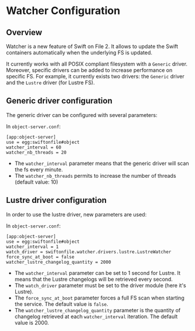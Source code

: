 # Watcher Configuration


## Overview

Watcher is a new feature of Swift on File 2.
It allows to update the Swift containers automatically when the underlying FS is updated.

It currently works with all POSIX compliant filesystem with a `Generic` driver.
Moreover, specific drivers can be added to increase performance on specific FS.
For example, it currently exists two drivers: the `Generic` driver and the `Lustre` driver (for Lustre FS).


## Generic driver configuration

The generic driver can be configured with several parameters:

In `object-server.conf`:

```
[app:object-server]
use = egg:swiftonfile#object
watcher_interval = 60
watcher_nb_threads = 20
```

- The `watcher_interval` parameter means that the generic driver will scan the fs every minute.
- The `watcher_nb_threads` permits to increase the number of threads (default value: 10)


## Lustre driver configuration

In order to use the lustre driver, new parameters are used:

In `object-server.conf`:

```
[app:object-server]
use = egg:swiftonfile#object
watcher_interval = 1
watch_driver = swiftonfile.watcher.drivers.lustre.LustreWatcher
force_sync_at_boot = false
watcher_lustre_changelog_quantity = 2000
```

- The `watcher_interval` parameter can be set to 1 second for Lustre. It means that the Lustre changelogs will be retrieved every second.
- The `watch_driver` parameter must be set to the driver module (here it's Lustre).
- The `force_sync_at_boot` parameter forces a full FS scan when starting the service. The default value is `false`.
- The `watcher_lustre_changelog_quantity` parameter is the quantity of changelog retrieved at each `watcher_interval` iteration. The default value is 2000.
